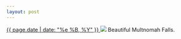 ```yaml
---
layout: post
---
```


<p>
  <a href="/367">
    <time>{{ page.date | date: "%e %B, %Y" }}</time>
  </a>
  <a href="/367"><img src="{{ site.assets_url }}/367.jpg"/></a>
  <span>Beautiful Multnomah Falls.</span>
</p>

